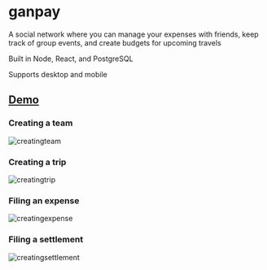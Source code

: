 # ganpay
A social network where you can manage your expenses with friends, keep track of group events, and create budgets for upcoming travels

Built in Node, React, and PostgreSQL

Supports desktop and mobile

## [Demo](https://ganpay.herokuapp.com)

### Creating a team
![creatingteam](https://user-images.githubusercontent.com/22410733/35467658-30ab84b0-02c6-11e8-8df5-871c576039ba.gif)

### Creating a trip
![creatingtrip](https://user-images.githubusercontent.com/22410733/35467683-8054b1d0-02c6-11e8-8e7e-28fd401bad88.gif)

### Filing an expense
![creatingexpense](https://user-images.githubusercontent.com/22410733/35467708-d8d1d27a-02c6-11e8-886c-9dac1d6b0b15.gif)

### Filing a settlement
![creatingsettlement](https://user-images.githubusercontent.com/22410733/35467753-6d819c7a-02c7-11e8-9ee8-13102aed3143.gif)

